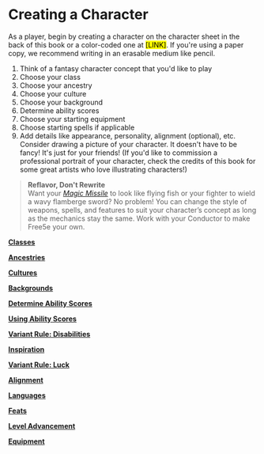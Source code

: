 # Creating a Character

As a player, begin by creating a character on the character sheet in the back of this book or a color-coded one at <mark>[LINK]</mark>. <!-- Link to be determined -->
If you're using a paper copy, we recommend writing in an erasable medium like pencil.

1. Think of a fantasy character concept that you'd like to play
2. Choose your class
3. Choose your ancestry
4. Choose your culture
5. Choose your background
6. Determine ability scores
7. Choose your starting equipment
8. Choose starting spells if applicable
9. Add details like appearance, personality, alignment (optional), etc.
   Consider drawing a picture of your character.
   It doesn't have to be fancy!
   It's just for your friends!
   (If you'd like to commission a professional portrait of your character, check the credits of this book for some great artists who love illustrating characters!)

<!-- spell-checker:words flamberge -->
> **Reflavor, Don't Rewrite**
> \
> Want your _[<span class="spell">Magic Missile</span>](#Magic_Missile_magic_missile)_ to look like flying fish or your fighter to wield a wavy flamberge sword?
> No problem!
> You can change the style of weapons, spells, and features to suit your character’s concept as long as the mechanics stay the same.
> Work with your Conductor to make Free5e your own.

[**Classes**](./Classes/Classes.md)

[**Ancestries**](./Ancestries/Ancestries.md)

[**Cultures**](./Cultures/Cultures.md)

[**Backgrounds**](./Backgrounds/Backgrounds.md)

[**Determine Ability Scores**](./Determine_Ability_Scores/Determine_Ability_Scores.md)

[**Using Ability Scores**](./Using_Ability_Scores/Using_Ability_Scores.md)

[**Variant Rule: Disabilities**](./Disabilities/Disabilities.md)

[**Inspiration**](./Inspiration_and_Luck/Inspiration.md)

[**Variant Rule: Luck**](./Inspiration_and_Luck/Luck.md)

[**Alignment**](./Alignment.md)

[**Languages**](./Languages.md)

[**Feats**](./Feats/Feats.md)

[**Level Advancement**](./Level_Advancement/Level_Advancement.md)

[**Equipment**](./Equipment/Equipment.md)
